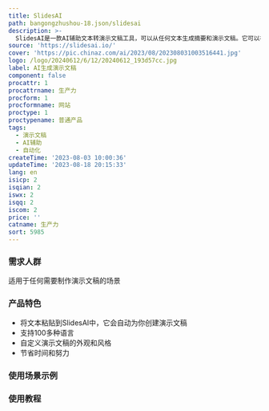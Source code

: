 ```yaml
---
title: SlidesAI
path: bangongzhushou-18.json/slidesai
description: >-
  SlidesAI是一款AI辅助文本转演示文稿工具，可以从任何文本生成摘要和演示文稿。它可以在几秒钟内自动创建专业、吸引人的演示文稿，让你告别繁琐、手动的幻灯片制作。
source: 'https://slidesai.io/'
cover: 'https://pic.chinaz.com/ai/2023/08/202308031003516441.jpg'
logo: /logo/20240612/6/12/20240612_193d57cc.jpg
label: AI生成演示文稿
component: false
procattr: 1
procattrname: 生产力
procform: 1
procformname: 网站
proctype: 1
proctypename: 普通产品
tags:
  - 演示文稿
  - AI辅助
  - 自动化
createTime: '2023-08-03 10:00:36'
updateTime: '2023-08-18 20:15:33'
lang: en
isicp: 2
isqian: 2
iswx: 2
isqq: 2
iscom: 2
price: ''
catname: 生产力
sort: 5985
---
```




### 需求人群
适用于任何需要制作演示文稿的场景

### 产品特色
- 将文本粘贴到SlidesAI中，它会自动为你创建演示文稿
- 支持100多种语言
- 自定义演示文稿的外观和风格
- 节省时间和努力

### 使用场景示例


### 使用教程


  
